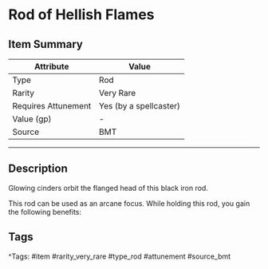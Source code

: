 # Rod of Hellish Flames

## Item Summary

| Attribute            | Value                        |
|----------------------|------------------------------|
| Type                 | Rod |
| Rarity               | Very Rare             |
| Requires Attunement  | Yes (by a spellcaster)                |
| Value (gp)           | -    |
| Source               | BMT |

---

## Description

Glowing cinders orbit the flanged head of this black iron rod.

This rod can be used as an arcane focus. While holding this rod, you gain the following benefits:

## Tags

^Tags: #item #rarity_very_rare #type_rod #attunement #source_bmt